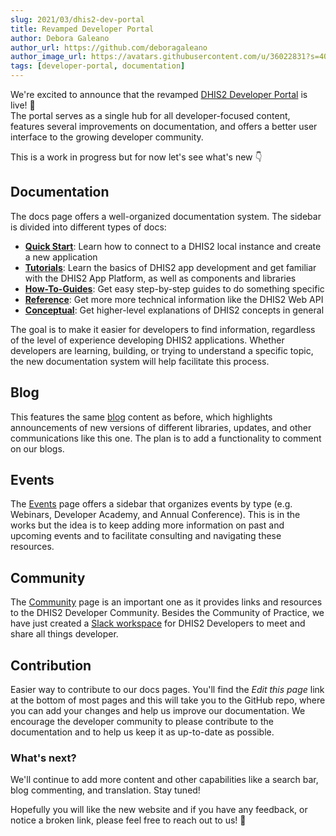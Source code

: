 ```yaml
---
slug: 2021/03/dhis2-dev-portal
title: Revamped Developer Portal
author: Debora Galeano
author_url: https://github.com/deboragaleano
author_image_url: https://avatars.githubusercontent.com/u/36022831?s=400&u=dea8b5f06077d6f0039c1d82603afd1b71ac26a3&v=4
tags: [developer-portal, documentation]
---
```


We're excited to announce that the revamped [DHIS2 Developer Portal](/) is live! 🎊  
The portal serves as a single hub for all developer-focused content, features several improvements on documentation, and offers a better user interface to the growing developer community.

<!--truncate-->

This is a work in progress but for now let's see what's new 👇

## Documentation

The docs page offers a well-organized documentation system. The sidebar is divided into different types of docs:

-   [**Quick Start**](/docs/): Learn how to connect to a DHIS2 local instance and create a new application
-   [**Tutorials**](/docs/tutorials): Learn the basics of DHIS2 app development and get familiar with the DHIS2 App Platform, as well as components and libraries
-   [**How-To-Guides**](/docs/guides): Get easy step-by-step guides to do something specific
-   [**Reference**](/docs/aditionalreferences): Get more more technical information like the DHIS2 Web API
-   [**Conceptual**](/docs/conceptual): Get higher-level explanations of DHIS2 concepts in general

The goal is to make it easier for developers to find information, regardless of the level of experience developing DHIS2 applications. Whether developers are learning, building, or trying to understand a specific topic, the new documentation system will help facilitate this process.

## Blog

This features the same [blog](/blog) content as before, which highlights announcements of new versions of different libraries, updates, and other communications like this one. The plan is to add a functionality to comment on our blogs.

## Events

The [Events](/events/webinars) page offers a sidebar that organizes events by type (e.g. Webinars, Developer Academy, and Annual Conference). This is in the works but the idea is to keep adding more information on past and upcoming events and to facilitate consulting and navigating these resources.

## Community

The [Community](/community) page is an important one as it provides links and resources to the DHIS2 Developer Community. Besides the Community of Practice, we have just created a [Slack workspace](/community#slack-workspace-for-dhis2-developers) for DHIS2 Developers to meet and share all things developer.

## Contribution

Easier way to contribute to our docs pages. You'll find the _Edit this page_ link at the bottom of most pages and this will take you to the GitHub repo, where you can add your changes and help us improve our documentation. We encourage the developer community to please contribute to the documentation and to help us keep it as up-to-date as possible.

### What's next?

We'll continue to add more content and other capabilities like a search bar, blog commenting, and translation. Stay tuned!

Hopefully you will like the new website and if you have any feedback, or notice a broken link, please feel free to reach out to us! 🙏
